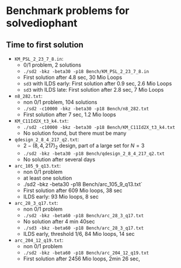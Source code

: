 #  Benchmark problems for solvediophant
## Time to first solution
* `KM_PSL_2_23_7_8.in`:
    - 0/1 problem, 2 solutions
    - `./sd2 -bkz -beta30 -p18 Bench/KM_PSL_2_23_7_8.in`
    - First solution after 4.8 sec, 30 Mio Loops
    - `sd3` with ILDS early: First solution after 0.9 sec, 2.6 Mio Loops
    - `sd3` with ILDS late: First solution after 2.8 sec, 7 Mio Loops
* `n8_282.txt`:
    - non 0/1 problem, 104 solutions
    - `./sd2 -c10000 -bkz -beta30 -p18 Bench/n8_282.txt`
    - First solution after 7 sec, 1.2 Mio loops
* `KM_C11Id2X_t3_k4.txt`:
    - `./sd2 -c10000 -bkz -beta30 -p18 Bench/KM_C11Id2X_t3_k4.txt`
    - No solution found, but there must be many
* `qdesign_2_8_4_217_q2.txt`:
    - $2-(8,4,217)_2$ design, part of a large set for $N=3$
    - `./sd2 -bkz -beta30 -p18 Bench/qdesign_2_8_4_217_q2.txt`
    - No solution after several days
* `arc_105_9_q13.txt`:
    - non 0/1 problem
    - at least one solution
    - ./sd2 -bkz -beta30 -p18 Bench/arc_105_9_q13.txt`
    - First solution after 609 Mio loops, 38 sec
    - ILDS early: 93 Mio loops, 8 sec
* `arc_28_3_q17.txt`:
    - non 0/1 problem
    - `./sd2 -bkz -beta60 -p18 Bench/arc_28_3_q17.txt`
    -  No solution after 4 min 40sec
    - `./sd3 -bkz -beta60 -p18 Bench/arc_28_3_q17.txt`
    - ILDS  early, threshold 1/6, 84 Mio loops, 14 sec
* `arc_204_12_q19.txt`:
    - non 0/1 problem
    - `./sd2 -bkz -beta60 -p18 Bench/arc_204_12_q19.txt`
    - First solution after 2456 Mio loops, 2min 26 sec,
